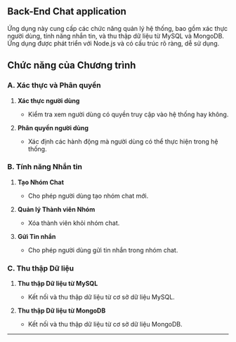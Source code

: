 

## Back-End Chat application

Ứng dụng này cung cấp các chức năng quản lý hệ thống, bao gồm xác thực người dùng, tính năng nhắn tin, và thu thập dữ liệu từ MySQL và MongoDB. Ứng dụng được phát triển với Node.js và có cấu trúc rõ ràng, dễ sử dụng.

## Chức năng của Chương trình

### A. Xác thực và Phân quyền

1. **Xác thực người dùng**
    - Kiểm tra xem người dùng có quyền truy cập vào hệ thống hay không.

2. **Phân quyền người dùng**
    - Xác định các hành động mà người dùng có thể thực hiện trong hệ thống.

### B. Tính năng Nhắn tin

1. **Tạo Nhóm Chat**
    - Cho phép người dùng tạo nhóm chat mới.

2. **Quản lý Thành viên Nhóm**
    - Xóa thành viên khỏi nhóm chat.

3. **Gửi Tin nhắn**
    - Cho phép người dùng gửi tin nhắn trong nhóm chat.

### C. Thu thập Dữ liệu

1. **Thu thập Dữ liệu từ MySQL**
    - Kết nối và thu thập dữ liệu từ cơ sở dữ liệu MySQL.

2. **Thu thập Dữ liệu từ MongoDB**
    - Kết nối và thu thập dữ liệu từ cơ sở dữ liệu MongoDB.

---

